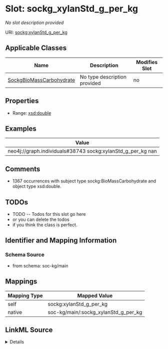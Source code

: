 

# Slot: sockg_xylanStd_g_per_kg


_No slot description provided_





URI: [sockg:xylanStd_g_per_kg](http://www.semanticweb.org/sockg/ontologies/2024/0/soil-carbon-ontology/xylanStd_g_per_kg)



<!-- no inheritance hierarchy -->





## Applicable Classes

| Name | Description | Modifies Slot |
| --- | --- | --- |
| [SockgBioMassCarbohydrate](../classes/SockgBioMassCarbohydrate.md) | No type description provided |  no  |







## Properties

* Range: [xsd:double](http://www.w3.org/2001/XMLSchema#double)






## Examples

| Value |
| --- |
| neo4j://graph.individuals#38743 sockg:xylanStd_g_per_kg nan |

## Comments

* 1367 occurrences with subject type sockg:BioMassCarbohydrate and object type xsd:double.

## TODOs

* TODO -- Todos for this slot go here
* or you can delete the todos
* if you think the class is perfect.

## Identifier and Mapping Information







### Schema Source


* from schema: soc-kg/main




## Mappings

| Mapping Type | Mapped Value |
| ---  | ---  |
| self | sockg:xylanStd_g_per_kg |
| native | soc-kg/main/:sockg_xylanStd_g_per_kg |




## LinkML Source

<details>
```yaml
name: sockg_xylanStd_g_per_kg
description: No slot description provided
todos:
- TODO -- Todos for this slot go here
- or you can delete the todos
- if you think the class is perfect.
comments:
- 1367 occurrences with subject type sockg:BioMassCarbohydrate and object type xsd:double.
examples:
- value: neo4j://graph.individuals#38743 sockg:xylanStd_g_per_kg nan
from_schema: soc-kg/main
rank: 1000
slot_uri: sockg:xylanStd_g_per_kg
alias: sockg_xylanStd_g_per_kg
domain_of:
- sockg_BioMassCarbohydrate
range: double

```
</details>